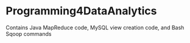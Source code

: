 # Programming4DataAnalytics
Contains Java MapReduce code, MySQL view creation code, and Bash Sqoop commands 
